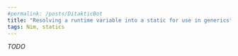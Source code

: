 ```yaml
---
#permalink: /posts/DitakticBot
title: "Resolving a runtime variable into a static for use in generics"
tags: Nim, statics
---
```


*TODO*